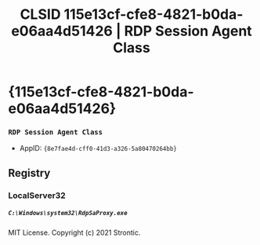 ﻿---
title: "CLSID 115e13cf-cfe8-4821-b0da-e06aa4d51426 | RDP Session Agent Class"
excerpt: What is COM-Object CLSID 115e13cf-cfe8-4821-b0da-e06aa4d51426?
---

# {115e13cf-cfe8-4821-b0da-e06aa4d51426}

### `RDP Session Agent Class`
* AppID: `{8e7fae4d-cff0-41d3-a326-5a80470264bb}`

## Registry


### LocalServer32

##### `C:\Windows\system32\RdpSaProxy.exe`

MIT License. Copyright (c) 2021 Strontic.


